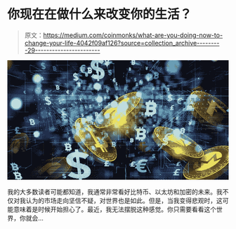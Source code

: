 # 你现在在做什么来改变你的生活？

> 原文：<https://medium.com/coinmonks/what-are-you-doing-now-to-change-your-life-4042f09af126?source=collection_archive---------29----------------------->

![](img/02afcb3cb556db1f97195522e1be9b7c.png)

我的大多数读者可能都知道，我通常非常看好比特币、以太坊和加密的未来。我不仅对我认为的市场走向坚信不疑，对世界也是如此。但是，当我变得悲观时，这可能意味着是时候开始担心了。最近，我无法摆脱这种感觉。你只需要看看这个世界，你就会…